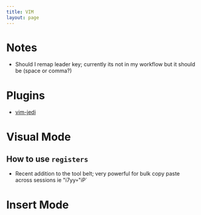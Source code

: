 ```yaml
---
title: VIM
layout: page
---
```

# Notes
- Should I remap leader key; currently its not in my workflow but it should be (space or comma?)

# Plugins
- [vim-jedi](https://github.com/davidhalter/jedi-vim)

# Visual Mode
## How to use `registers`
- Recent addition to the tool belt; very powerful for bulk copy paste across sessions ie "i7yy` + `"iP`

# Insert Mode
